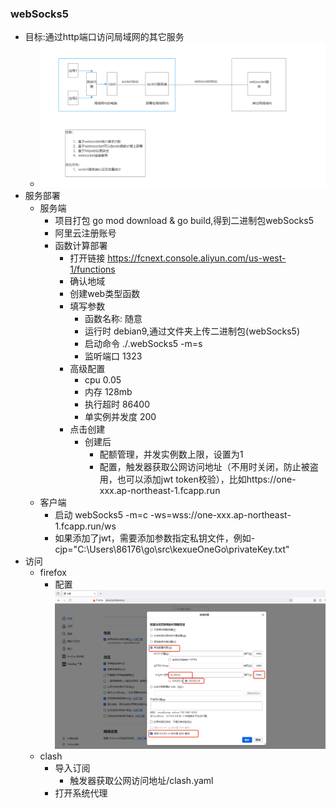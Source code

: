 ### webSocks5
- 目标:通过http端口访问局域网的其它服务
  - ![image](img/one.png)
- 服务部署
  - 服务端
    - 项目打包 go mod download & go build,得到二进制包webSocks5
    - 阿里云注册账号
    - 函数计算部署
      - 打开链接 https://fcnext.console.aliyun.com/us-west-1/functions
      - 确认地域
      - 创建web类型函数
      - 填写参数
        - 函数名称: 随意
        - 运行时 debian9,通过文件夹上传二进制包(webSocks5)
        - 启动命令 ./.webSocks5 -m=s
        - 监听端口 1323
      - 高级配置
        - cpu 0.05
        - 内存 128mb
        - 执行超时 86400
        - 单实例并发度 200
      - 点击创建
        - 创建后
          - 配额管理，并发实例数上限，设置为1
          - 配置，触发器获取公网访问地址（不用时关闭，防止被盗用，也可以添加jwt token校验），比如https://one-xxx.ap-northeast-1.fcapp.run
  - 客户端
    - 启动 webSocks5 -m=c -ws=wss://one-xxx.ap-northeast-1.fcapp.run/ws
    - 如果添加了jwt，需要添加参数指定私钥文件，例如-cjp="C:\Users\86176\go\src\kexueOneGo\privateKey.txt"
- 访问
  - firefox
    - 配置![image](img/firefox-config.png)
  - clash
    - 导入订阅
      - 触发器获取公网访问地址/clash.yaml
    - 打开系统代理
